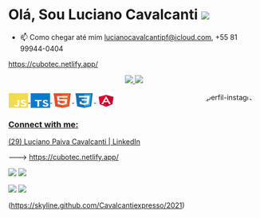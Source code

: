 # Olá, Sou  Luciano Cavalcanti ![](C:\Users\LUCIA\Dio-desafio\INSTAGRAM\img\perfil-instagram.jpg)

- 📫 Como chegar até mim [lucianocavalcantipf@icloud.com](mailto:lucianocavalcantipf@icloud.com), +55 81 99944-0404

https://cubotec.netlify.app/
  <div align="center">
    <a href="https://github.com/Cavalcantiexpresso">
    <img height="180em" src="https://github-readme-stats.vercel.app/api?username=Cavalcantiexpresso&show_icons=true&theme=dracula&include_all_commits=true&count_private=true"/>
    <img height="180em" src="https://github-readme-stats.vercel.app/api/top-langs/?username=cavalcantiexpresso&layout=compact&langs_count=7&theme=dracula"/>
  </div>
  
  <div style="display: inline_block"><br>
  <img align="center" alt="Rafa-Js" height="30" width="40" src="https://raw.githubusercontent.com/devicons/devicon/master/icons/javascript/javascript-plain.svg">
  <img align="center" alt="Rafa-Ts" height="30" width="40" src="https://raw.githubusercontent.com/devicons/devicon/master/icons/typescript/typescript-plain.svg">
  
  <img align="center" alt="Rafa-HTML" height="30" width="40" src="https://raw.githubusercontent.com/devicons/devicon/master/icons/html5/html5-original.svg">
  <img align="center" alt="Rafa-CSS" height="30" width="40" src="https://raw.githubusercontent.com/devicons/devicon/master/icons/css3/css3-original.svg">
  <img align="center" alt="Rafa-angular" height="30" width="40" src="https://raw.githubusercontent.com/github/explore/80688e429a7d4ef2fca1e82350fe8e3517d3494d/topics/angular/angular.png">
  
  <img align="right" alt="perfil-instagram" height="150" style="border-radius:50px;" src="https://instagram.frec15-1.fna.fbcdn.net/v/t51.2885-19/285558463_125476239945779_2719802888798166131_n.jpg?stp=dst-jpg_s150x150&_nc_ht=instagram.frec15-1.fna.fbcdn.net&_nc_cat=111&_nc_ohc=jBOe0kvgsggAX8G0q8B&edm=AOQ1c0wBAAAA&ccb=7-5&oh=00_AT8cfdGUrmMc4raky4KazUkC1Set1eCt-Cat9IRIhBfu7Q&oe=62F1A718&_nc_sid=8fd12b">
  </div>

### Connect with me:

[(29) Luciano Paiva Cavalcanti | LinkedIn](https://www.linkedin.com/in/lucianocavalcanti/)


--->
https://cubotec.netlify.app/
<div> 
  <a href="https://www.youtube.com/channel/UCo9VYMAkWpibE86EIEI_n_g" target="_blank"><img src="https://img.shields.io/badge/YouTube-FF0000?style=for-the-badge&logo=youtube&logoColor=white" target="_blank"></a>
  <a href="https://www.instagram.com/lucianocavalcanti26/" target="_blank"><img src="https://img.shields.io/badge/-Instagram-%23E4405F?style=for-the-badge&logo=instagram&logoColor=white" target="_blank"></a>
 	 
  <a href = "mailto:lucianocavalcanti26@gmail.com"><img src="https://img.shields.io/badge/-Gmail-%23333?style=for-the-badge&logo=gmail&logoColor=white" target="_blank"></a>
  <a href="https://www.linkedin.com/in/lucianocavalcanti" target="_blank"><img src="https://img.shields.io/badge/-LinkedIn-%230077B5?style=for-the-badge&logo=linkedin&logoColor=white" target="_blank"></a> 
 
(https://skyline.github.com/Cavalcantiexpresso/2021)
 
</div>
















